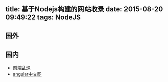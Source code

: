 title: 基于Nodejs构建的网站收录
date: 2015-08-20 09:49:22
tags: NodeJS
---

## 国外

## 国内

+ [前端乱炖](http://www.html-js.com/)
+ [angular中文网](http://www.apjs.net/)